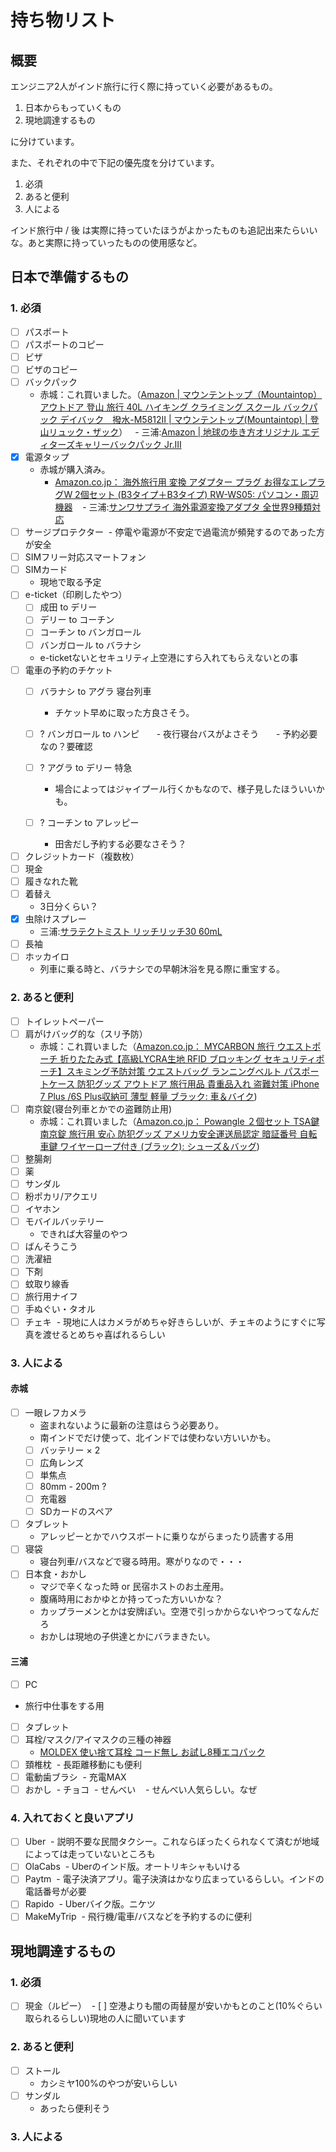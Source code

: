 # 持ち物リスト
## 概要
エンジニア2人がインド旅行に行く際に持っていく必要があるもの。

1. 日本からもっていくもの
2. 現地調達するもの

に分けています。

また、それぞれの中で下記の優先度を分けています。
1. 必須
2. あると便利
3. 人による

インド旅行中 / 後 は実際に持っていたほうがよかったものも追記出来たらいいな。あと実際に持っていったものの使用感など。

## 日本で準備するもの
### 1. 必須
- [ ] パスポート
- [ ] パスポートのコピー
- [ ] ビザ
- [ ] ビザのコピー
- [ ] バックパック
   - 赤城：これ買いました。（[Amazon | マウンテントップ（Mountaintop）アウトドア 登山 旅行 40L ハイキング クライミング スクール バックパック デイバック　撥水-M5812II | マウンテントップ(Mountaintop) | 登山リュック・ザック](https://www.amazon.co.jp/gp/product/B01AJVMQSI/ref=oh_aui_detailpage_o01_s01?ie=UTF8&psc=1)）
   - 三浦:[Amazon | 地球の歩き方オリジナル エディターズキャリーバックパック Jr.III](http://amzn.to/2BeVuYz)
- [x] 電源タップ
    - 赤城が購入済み。
      - [Amazon.co.jp： 海外旅行用 変換 アダプター プラグ お得なエレプラグW 2個セット (B3タイプ＋B3タイプ) RW-WS05: パソコン・周辺機器](https://www.amazon.co.jp/gp/product/B01N8RDRCB/ref=oh_aui_detailpage_o01_s00?ie=UTF8&psc=1)
    - 三浦:[サンワサプライ 海外電源変換アダプタ 全世界9種類対応](http://amzn.to/2BMfFyi)
- [ ] サージプロテクター
  - 停電や電源が不安定で過電流が頻発するのであった方が安全
- [ ] SIMフリー対応スマートフォン
- [ ] SIMカード
    - 現地で取る予定
- [ ] e-ticket（印刷したやつ）
    - [ ] 成田 to デリー
    - [ ] デリー to コーチン
    - [ ] コーチン to バンガロール
    - [ ] バンガロール to バラナシ
    - e-ticketないとセキュリティ上空港にすら入れてもらえないとの事
- [ ] 電車の予約のチケット
    - [ ] バラナシ to アグラ 寝台列車
       - チケット早めに取った方良さそう。
   
    - [ ] ? バンガロール to ハンピ
       - 夜行寝台バスがよさそう
       - 予約必要なの？要確認
   
    - [ ] ? アグラ to デリー 特急
       - 場合によってはジャイプール行くかもなので、様子見したほういいかも。
   
    - [ ] ? コーチン to アレッピー
       - 田舎だし予約する必要なさそう？
- [ ] クレジットカード（複数枚）
- [ ] 現金
- [ ] 履きなれた靴
- [ ] 着替え
   - 3日分くらい？
- [x] 虫除けスプレー
   - 三浦:[サラテクトミスト リッチリッチ30 60mL](http://amzn.to/2nP5UGe)
- [ ] 長袖
- [ ] ホッカイロ
   - 列車に乗る時と、バラナシでの早朝沐浴を見る際に重宝する。


### 2. あると便利
- [ ] トイレットペーパー
- [ ] 肩がけバッグ的な（スリ予防）
   - 赤城：これ買いました（[Amazon.co.jp： MYCARBON 旅行 ウエストポーチ 折りたたみ式【高級LYCRA生地 RFID ブロッキング セキュリティポーチ】スキミング予防対策 ウエストバッグ ランニングベルト パスポートケース 防犯グッズ アウトドア 旅行用品 貴重品入れ 盗難対策 iPhone 7 Plus /6S Plus収納可 薄型 軽量 ブラック: 車＆バイク](https://www.amazon.co.jp/gp/product/B06XKCYFYQ/ref=oh_aui_detailpage_o01_s00?ie=UTF8&psc=1))
- [ ] 南京錠(寝台列車とかでの盗難防止用)
   - 赤城：これ買いました（[Amazon.co.jp： Powangle ２個セット TSA鍵 南京錠 旅行用 安心 防犯グッズ アメリカ安全運送局認定 暗証番号 自転車鍵 ワイヤーロープ付き (ブラック): シューズ＆バッグ](https://www.amazon.co.jp/gp/product/B0761TXXRM/ref=oh_aui_detailpage_o01_s00?ie=UTF8&psc=1))
- [ ] 整腸剤
- [ ] 薬
- [ ] サンダル
- [ ] 粉ポカリ/アクエリ
- [ ] イヤホン
- [ ] モバイルバッテリー
   - できれば大容量のやつ
- [ ] ばんそうこう
- [ ] 洗濯紐
- [ ] 下剤
- [ ] 蚊取り線香
- [ ] 旅行用ナイフ
- [ ] 手ぬぐい・タオル
- [ ] チェキ
  - 現地に人はカメラがめちゃ好きらしいが、チェキのようにすぐに写真を渡せるとめちゃ喜ばれるらしい

### 3. 人による
#### 赤城
- [ ] 一眼レフカメラ
   - 盗まれないように最新の注意はらう必要あり。
   - 南インドでだけ使って、北インドでは使わない方いいかも。
   - [ ] バッテリー × 2
   - [ ] 広角レンズ
   - [ ] 単焦点
   - [ ] 80mm - 200m ?
   - [ ] 充電器
   - [ ] SDカードのスペア
- [ ] タブレット
   - アレッピーとかでハウスボートに乗りながらまったり読書する用
- [ ] 寝袋
   - 寝台列車/バスなどで寝る時用。寒がりなので・・・
- [ ] 日本食・おかし
   - マジで辛くなった時 or 民宿ホストのお土産用。
   - 腹痛時用におかゆとか持ってった方いいかな？
   - カップラーメンとかは安牌ぽい。空港で引っかからないやつってなんだろ
   - おかしは現地の子供達とかにバラまきたい。

#### 三浦
- [ ] PC
 - 旅行中仕事をする用
- [ ] タブレット
- [ ] 耳栓/マスク/アイマスクの三種の神器
  - [MOLDEX 使い捨て耳栓 コード無し お試し8種エコパック](http://amzn.to/2ELc5TO)
- [ ] 頚椎枕
  - 長距離移動にも便利
- [ ] 電動歯ブラシ
  - 充電MAX
- [ ] おかし
  - チョコ
  - せんべい
    - せんべい人気らしい。なぜ

### 4. 入れておくと良いアプリ
- [ ] Uber
  - 説明不要な民間タクシー。これならぼったくられなくて済むが地域によっては走っていないところも
- [ ] OlaCabs
  - Uberのインド版。オートリキシャもいける
- [ ] Paytm
  - 電子決済アプリ。電子決済はかなり広まっているらしい。インドの電話番号が必要
- [ ] Rapido
  - Uberバイク版。ニケツ
- [ ] MakeMyTrip
  - 飛行機/電車/バスなどを予約するのに便利

## 現地調達するもの
### 1. 必須
- [ ] 現金（ルピー）
  - [ ] 空港よりも闇の両替屋が安いかもとのこと(10%ぐらい取られるらしい)現地の人に聞いています

### 2. あると便利
- [ ] ストール
   - カシミヤ100%のやつが安いらしい
- [ ] サンダル
   - あったら便利そう

### 3. 人による

